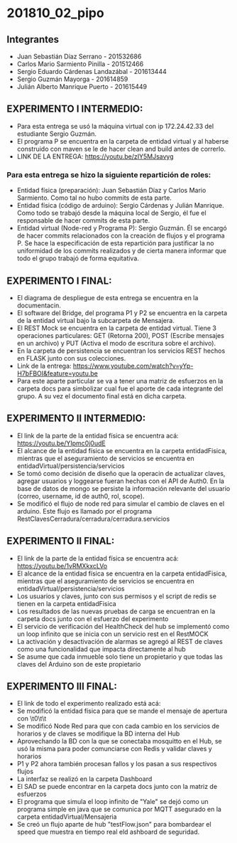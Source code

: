 # 201810_02_pipo

## Integrantes

+ Juan Sebastián Díaz Serrano - 201532686
+ Carlos Mario Sarmiento Pinilla - 201512466
+ Sergio Eduardo Cárdenas Landazábal - 201613444
+ Sergio Guzmán Mayorga - 201614859
+ Julián Alberto Manrique Puerto - 201615449

## EXPERIMENTO I INTERMEDIO:
+ Para esta entrega se usó la máquina virtual con ip 172.24.42.33 del estudiante Sergio Guzmán.
+ El programa P se encuentra en la carpeta de entidad virtual y al haberse construido con maven se le de hacer clean and build antes de correrlo.
+ LINK DE LA ENTREGA: https://youtu.be/zIY5MJsavyg
### Para esta entrega se hizo la siguiente repartición de roles:
+ Entidad física (preparación): Juan Sebastián Díaz y Carlos Mario Sarmiento. Como tal no hubo commits de esta parte.
+ Entidad física (código de arduino): Sergio Cárdenas y Julián Manrique. Como todo se trabajó desde la máquina local de Sergio, él fue el responsable de hacer commits de esta parte.
+ Entidad virtual (Node-red y Programa P): Sergio Guzmán. Él se encargó de hacer commits relacionados con la creación de flujos y el programa P.
Se hace la especificación de esta repartición para justificar la no uniformidad de los commits realizados y de cierta manera informar que todo el grupo trabajó de forma equitativa.
## EXPERIMENTO I FINAL: 
+ El diagrama de despliegue de esta entrega se encuentra en la documentacin.
+ El software del Bridge, del programa P1 y P2 se encuentra en la carpeta de la entidad virtual bajo la subcarpeta de Mensajera.
+ El REST Mock se encuentra en la carpeta de entidad virtual. Tiene 3 operaciones particulares: GET (Retorna 200), POST (Escribe mensajes en un archivo) y PUT (Activa el modo de escritura sobre el archivo).
+ En la carpeta de persistencia se encuentran los servicios REST hechos en FLASK junto con sus colecciones. 
+ Link de la entrega: https://www.youtube.com/watch?v=yYp-H7bFBOI&feature=youtu.be
+ Para este aparte particular se va a tener una matriz de esfuerzos en la carpeta docs para simbolizar cual fue el aporte de cada integrante del grupo. A su vez el documento final está en dicha carpeta.

## EXPERIMENTO II INTERMEDIO: 
+ El link de la parte de la entidad física se encuentra acá: https://youtu.be/YIpmc0j0udE 
+ El alcance de la entidad física se encuentra en la carpeta entidadFisica, mientras que el aseguramiento de servicios se encuentra en entidadVirtual/persistencia/servicios
+ Se tomó como decisión de diseño que la operacin de actualizar claves, agregar usuarios y loggearse fueran hechas con el API de Auth0. En la base de datos de mongo se persiste la información relevante del usuario (correo, username, id de auth0, rol, scope).
+ Se modificó el flujo de node red para simular el cambio de claves en el arduino. Este flujo es llamado por el programa RestClavesCerradura/cerradura/cerradura.servicios

## EXPERIMENTO II FINAL:
+ El link de la parte de la entidad física se encuentra acá: https://youtu.be/1vRMXkxcLVo
+ El alcance de la entidad física se encuentra en la carpeta entidadFisica, mientras que el aseguramiento de servicios se encuentra en entidadVirtual/persistencia/servicios
+ Los usuarios y claves, junto con sus permisos y el script de redis se tienen en la carpeta entidadFisica
+ Los resultados de las nuevas pruebas de carga se encuentran en la carpeta docs junto con el esfuerzo del experimento
+ El servicio de verificación del HealthCheck del hub se implementó como un loop infinito que se inicia con un servicio rest en el RestMOCK
+ La activación y desactivación de alarmas se agregó al REST de claves como una funcionalidad que impacta directamente al hub
+ Se asume que cada inmueble solo tiene un propietario y que todas las claves del Arduino son de este propietario

## EXPERIMENTO III FINAL:
+ El link de todo el experimento realizado está acá: 
+ Se modificó la entidad física para que se mande el mensaje de apertura con <Id de arduino>\t0\t<Timeout>\t<Clave>
+ Se modificó Node Red para que con cada cambio en los servicios de horarios y de claves se modifique la BD interna del Hub
+ Aprovechando la BD con la que se conectaba mosquitto en el Hub, se usó la misma para poder comunciarse con Redis y validar claves y horarios
+ P1 y P2 ahora también procesan fallos y los pasan a sus respectivos flujos
+ La interfaz se realizó en la carpeta Dashboard
+ El SAD se puede encontrar en la carpeta docs junto con la matriz de esfuerzos
+ El programa que simula el loop infinito de "Yale" se dejó como un programa simple en java que se comunica por MQTT asegurado en la carpeta entidadVirtual/Mensajeria
+ Se creó un flujo aparte de hub "testFlow.json" para bombardear el speed que muestra en tiempo real eld ashboard de seguridad.
